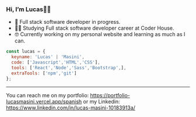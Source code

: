 ### Hi, I’m Lucas👋🏼 
  - 🌱 Full stack software developer in progress. 
  - 👨‍💻 Studying Full stack software developer career at Coder House.
  - 🤓 Currently working on my personal website and learning as much as I can.
  
```js
const lucas = {
  keyname: 'Lucas' | 'Masini',
  code: ['Javascript','HTML','CSS'],
  tools: ['React','Node','Sass','Bootstrap',],
  extraTools: ['npm','git']
};
```
------------------------------------------------------

You can reach me on my portfolio: https://portfolio-lucasmasini.vercel.app/spanish or my Linkedin: https://www.linkedin.com/in/lucas-masini-10183913a/


<!--
**lucasmasini/lucasmasini** is a ✨ _special_ ✨ repository because its `README.md` (this file) appears on your GitHub profile.

Here are some ideas to get you started:

- 🔭 I’m currently working on ...
- 🌱 I’m currently learning ...
- 👯 I’m looking to collaborate on ...
- 🤔 I’m looking for help with ...
- 💬 Ask me about ...
- 📫 How to reach me: ...
- 😄 Pronouns: ...
- ⚡ Fun fact: ...
-->
